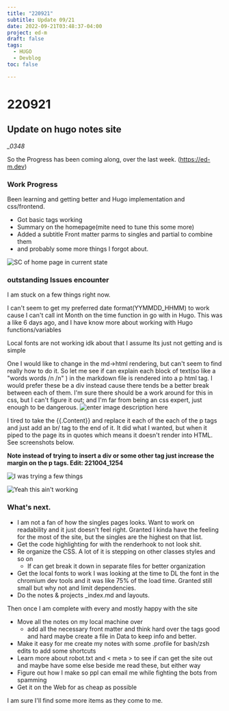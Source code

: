 ```yaml
---
title: "220921"
subtitle: Update 09/21
date: 2022-09-21T03:48:37-04:00
project: ed-m
draft: false
tags:
  - HUGO
  - Devblog
toc: false

---
```



# 220921
## Update on hugo notes site
*_0348*

So the Progress has been coming along, over the last week. (https://ed-m.dev)
### Work Progress
Been learning and getting better and Hugo implementation and css/frontend. 
- Got basic tags working
- Summary on the homepage(mite need to tune this some more)
- Added a subtitle Front matter parms to singles and partial to combine them 
- and probably some more things I forgot about. 


![SC of  home page in current state](https://i.imgur.com/2D1JDfA.png)

### outstanding Issues encounter
I am stuck on a few things right now. 

I can't seem to get my preferred date format(YYMMDD_HHMM) to work cause I can't call int Month on the time function in go with in Hugo. This was a like 6 days ago, and I have know more about working with Hugo functions/variables

Local fonts are not working idk about that I assume Its just not getting and is simple

One I would like to change in the md->html rendering, but can't seem to find really how to do it. So let me see if can explain each block of text(so like a "words words /n /n"  ) in the markdown file is rendered into a p html tag. I would prefer these be a div instead cause there tends be a better break between each of them. I'm sure there should be a work around for this in css, but I can't figure it out; and I'm far from being an css expert, just enough to be dangerous. 
![enter image description here](https://i.imgur.com/RZqaIJu.png)

I tired to take the {{.Content}} and replace it each of the each of the p tags and just add an br/ tag to the end of it. It did what I wanted, but when it piped to the page its in quotes which means it doesn't render into HTML. See screenshots below. 

**Note instead of trying to insert a div or some other tag just increase the margin on the p tags. Edit: 221004_1254** 

![I was trying a few things](https://i.imgur.com/nPVQ7Kf.png)


![Yeah this ain't working](https://i.imgur.com/NMc8tXI.png)

### What's next. 
- I am not a fan of how the singles pages looks. Want to work on readability and it just doesn't feel right. Granted I kinda have the feeling for the most of the site, but the singles are the highest on that list. 
- Get the code highlighting for with the renderhook to not look shit. 
- Re organize the CSS. A lot of it is stepping on other classes styles and so on
	- If can get break it down in separate files for better organization 
- Get the local fonts to work I was looking at the time to DL the font in the chromium dev tools and it was like 75% of the load time. Granted still small but why not and limit dependencies. 
- Do the notes & projects _index.md and layouts. 


Then once I am complete with every and mostly happy with the site 
- Move all the notes on my local machine over
	- add all the necessary front matter and think hard over the tags good and hard maybe create a file in Data to keep info and better. 
- Make it easy for me create my notes with some .profile for bash/zsh edits to add some shortcuts 
- Learn more about robot.txt and < meta > to see if can get the site out and maybe have some else beside me read these, but either way
- Figure out how I make so ppl can email me while fighting the bots from spamming
- Get it on the Web for as cheap as possible

I am sure I'll find some more items as they come to me. 